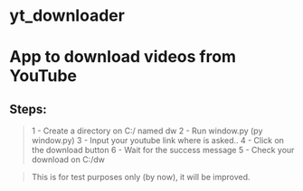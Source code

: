 # yt_downloader
# App to download videos from YouTube

## Steps:

> 1 - Create a directory on C:/ named dw
> 2 - Run window.py (py window.py)
> 3 - Input your youtube link where is asked..
> 4 - Click on the download button
> 6 - Wait for the success message
> 5 - Check your download on C:/dw


> This is for test purposes only (by now), it will be improved.
